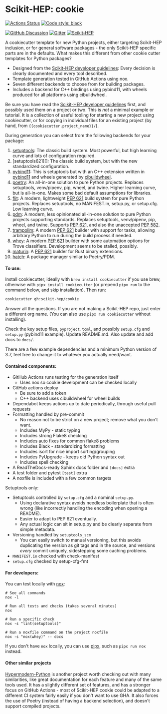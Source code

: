 # Scikit-HEP: cookie

[![Actions Status][actions-badge]][actions-link]
[![Code style: black][black-badge]][black-link]

[![GitHub Discussion][github-discussions-badge]][github-discussions-link]
[![Gitter][gitter-badge]][gitter-link]
[![Scikit-HEP][sk-badge]](https://scikit-hep.org/)

A cookiecutter template for new Python projects, either targeting Scikit-HEP
inclusion, or for general software packages - the only Scikit-HEP specific
parts are in the defaults. What makes this different from other cookie cutter
templates for Python packages?

* Designed from the [Scikit-HEP developer guidelines][]: Every decision is
  clearly documented and every tool described.
* Template generation tested in GitHub Actions using nox.
* Seven different backends to choose from for building packages.
* Includes a backend for C++ bindings using pybind11, with wheels produced for
  all platforms using cibuildwheel.

Be sure you have read the [Scikit-HEP developer guidelines][] first, and
possibly used them on a project or two. This is _not_ a minimal example
or tutorial. It is a collection of useful tooling for starting a new project
using cookiecutter, or for copying in individual files for an existing project
(by hand, from `{{cookiecutter.project_name}}/`).

During generation you can select from the following backends for your package:

1. [setuptools][]: The classic build system. Most powerful, but high learning curve
   and lots of configuration required.
1. [setuptools621][]: The classic build system, but with the new standardized
   configuration.
2. [pybind11][]: This is setuptools but with an C++ extension written in [pybind11][]
   and wheels generated by [cibuildwheel][].
3. [poetry][]: An all-in-one solution to pure Python projects. Replaces
   setuptools, venv/pipenv, pip, wheel, and twine. Higher learning curve, but
   is all-in-one. Makes some bad default assumptions for libraries.
4. [flit][]: A modern, lightweight [PEP 621][] build system for pure Python
   projects. Replaces setuptools, no MANIFEST.in, setup.py, or setup.cfg. Low
   learning curve.
5. [pdm][]: A modern, less opinionated all-in-one solution to pure Python
   projects supporting standards. Replaces setuptools, venv/pipenv, pip, wheel,
   and twine. Supports [PEP 621][], and also the unaccepted [PEP 582][].
6. [trampolim][]: A modern [PEP 621][] builder with support for tasks, allowing
   arbitrary Python to run during the build process if needed.
7. [whey][]: A modern [PEP 621][] builder with some automation options for Trove
   classifiers. Development seems to be stalled, possibly.
8. [maturin][]: A [PEP 621][] builder for Rust binary extensions. 
9. [hatch][]: A package manager similar to Poetry/PDM.

#### To use:

Install cookiecutter, ideally with `brew install cookiecutter` if you use brew,
otherwise with `pipx install cookiecutter` (or prepend `pipx run` to the
command below, and skip installation). Then run:


```bash
cookiecutter gh:scikit-hep/cookie
```

Answer all the questions. If you are not making a Scikit-HEP repo, just enter a
different org name. (You can also use `pipx run cookiecutter` without installing).

Check the key setup files, `pyproject.toml`, and possibly `setup.cfg` and
`setup.py` (pybind11 example). Update README.md. Also update and add docs to
`docs/`.

There are a few example dependencies and a minimum Python version of 3.7,
feel free to change it to whatever you actually need/want.

#### Contained components:

* GitHub Actions runs testing for the generation itself
    - Uses nox so cookie development can be checked locally
* GitHub actions deploy
    - Be sure to add a token
    - C++ backend uses cibuildwheel for wheel builds
* Dependabot keeps actions up to date periodically, through useful pull requests
* Formatting handled by pre-commit
    - No reason not to be strict on a new project; remove what you don't want.
    - Includes MyPy - static typing
    - Includes strong Flake8 checking
    - Includes auto fixes for common flake8 problems
    - Includes Black - standardizing formatting
    - Includes isort for nice import sorting/grouping
    - Includes PyUpgrade - keeps old Python syntax out
    - Includes spell checking
* A ReadTheDocs-ready Sphinx docs folder and `[docs]` extra
* A test folder and pytest `[test]` extra
* A noxfile is included with a few common targets

Setuptools only:

* Setuptools controlled by `setup.cfg` and a nominal `setup.py`.
    - Using declarative syntax avoids needless boilerplate that is often wrong
      (like incorrectly handling the encoding when opening a README).
    - Easier to adapt to PEP 621 eventually.
    - Any actual logic can sit in setup.py and be clearly separate from simple
      metadata.
* Versioning handled by `setuptools_scm`
    - You can easily switch to manual versioning, but this avoids duplicating
      the version as git tags and in the source, and versions _every_ commit
      uniquely, sidestepping some caching problems.
* `MANIFEST.in` checked with check-manifest
* `setup.cfg` checked by setup-cfg-fmt


#### For developers:

You can test locally with [nox][]:

```console
# See all commands
nox -l

# Run all tests and checks (takes several minutes)
nox

# Run a specific check
nox -s "lint(setuptools)"

# Run a noxfile command on the project noxfile
nox -s "nox(whey)" -- docs
```

If you don't have `nox` locally, you can use [pipx][], such as `pipx run nox` instead.

#### Other similar projects

[Hypermodern-Python][hypermodern] is another project worth checking out
with many similarities, like great documentation for each feature and
many of the same tools used. It has a slightly different set of features,
and has a stronger focus on GitHub Actions - most of Scikit-HEP cookie
could be adapted to a different CI system fairly easily if you don't want
to use GHA. It also forces the use of Poetry (instead of having a backend
selection), and doesn't support compiled projects.

[actions-badge]:            https://github.com/scikit-hep/cookie/workflows/CI/badge.svg
[actions-link]:             https://github.com/scikit-hep/cookie/actions
[black-badge]:              https://img.shields.io/badge/code%20style-black-000000.svg
[black-link]:               https://github.com/psf/black
[conda-badge]:              https://img.shields.io/conda/vn/conda-forge/cookie
[conda-link]:               https://github.com/conda-forge/cookie-feedstock
[github-discussions-badge]: https://img.shields.io/static/v1?label=Discussions&message=Ask&color=blue&logo=github
[github-discussions-link]:  https://github.com/scikit-hep/cookie/discussions
[gitter-badge]:             https://badges.gitter.im/Scikit-HEP/community.svg
[gitter-link]:              https://gitter.im/Scikit-HEP/community?utm_source=badge&utm_medium=badge&utm_campaign=pr-badge
[sk-badge]:                 https://scikit-hep.org/assets/images/Scikit--HEP-Project-blue.svg

[Scikit-HEP developer guidelines]: https://scikit-hep.org/developer

[cibuildwheel]: https://cibuildwheel.readthedocs.io/en/stable/
[flit]:         https://flit.readthedocs.io/en/latest/
[nox]:          https://nox.thea.codes/en/stable/
[pdm]:          https://pdm.fming.dev
[poetry]:       https://python-poetry.org
[pybind11]:     https://pybind11.readthedocs.io/en/stable/
[setuptools]:   https://setuptools.readthedocs.io/en/latest/
[trampolim]:    https://trampolim.readthedocs.io/en/latest/
[pipx]:         https://pypa.github.io/pipx/
[whey]:         https://whey.readthedocs.io/en/latest/
[maturin]:      https://maturin.rs
[hypermodern]:  https://github.com/cjolowicz/cookiecutter-hypermodern-python
[hatch]:    https://github.com/ofek/hatch

[PEP 582]: https://www.python.org/dev/peps/pep-0582
[PEP 621]: https://www.python.org/dev/peps/pep-0621
